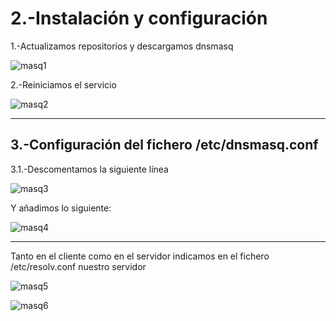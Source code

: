 # 2.-Instalación y configuración
1.-Actualizamos repositorios y descargamos dnsmasq

![masq1](https://i.ibb.co/n0dpDjp/dnsmasq1.png)

2.-Reiniciamos el servicio

![masq2](https://i.ibb.co/nP5k2vV/masq2.png)

----------------------------------------------------
## 3.-Configuración del fichero /etc/dnsmasq.conf
3.1.-Descomentamos la siguiente línea

![masq3](https://i.ibb.co/PghGfDc/masq3.png)

Y añadimos lo siguiente:

![masq4](https://i.ibb.co/zxSTRLk/masq4.png)

----------------------------------

Tanto en el cliente como en el servidor indicamos en el fichero /etc/resolv.conf nuestro servidor

![masq5](https://i.ibb.co/zZVYYrN/masq5.png)

![masq6](https://i.ibb.co/ykFjS6H/masq6.png)

 
